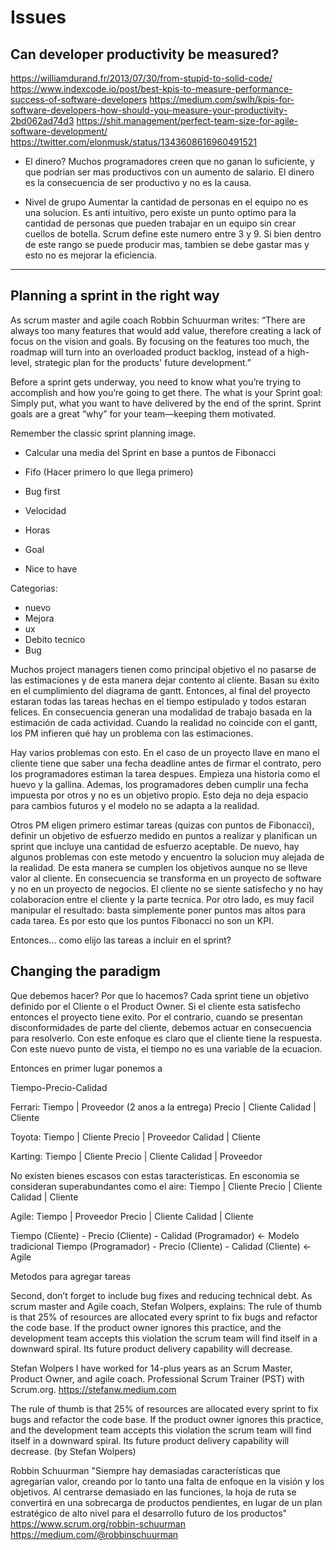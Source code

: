 # Issues

## Can developer productivity be measured?

https://williamdurand.fr/2013/07/30/from-stupid-to-solid-code/
https://www.indexcode.io/post/best-kpis-to-measure-performance-success-of-software-developers
https://medium.com/swlh/kpis-for-software-developers-how-should-you-measure-your-productivity-2bd062ad74d3
https://shit.management/perfect-team-size-for-agile-software-development/
https://twitter.com/elonmusk/status/1343608616960491521

- El dinero?
Muchos programadores creen que no ganan lo suficiente, y que podrian ser mas productivos con un aumento de salario. El dinero es la consecuencia de ser productivo y no es la causa. 

- Nivel de grupo
Aumentar la cantidad de personas en el equipo no es una solucion. Es anti intuitivo, pero existe un punto optimo para la cantidad de personas que pueden trabajar en un equipo sin crear cuellos de botella. Scrum define este numero entre 3 y 9. Si bien dentro de este rango se puede producir mas, tambien se debe gastar mas y esto no es mejorar la eficiencia.

---


## Planning a sprint in the right way

As scrum master and agile coach Robbin Schuurman writes:
“There are always too many features that would add value, therefore creating a lack of focus on the vision and goals. By focusing on the features too much, the roadmap will turn into an overloaded product backlog, instead of a high-level, strategic plan for the products' future development.”

Before a sprint gets underway, you need to know what you’re trying to accomplish and how you’re going to get there. The what is your Sprint goal: Simply put, what you want to have delivered by the end of the sprint. Sprint goals are a great “why” for your team—keeping them motivated.

Remember the classic sprint planning image. 





- Calcular una media del Sprint en base a puntos de Fibonacci
- Fifo (Hacer primero lo que llega primero)
- Bug first
- Velocidad
- Horas

- Goal
- Nice to have

Categorias:
- nuevo
- Mejora
- ux
- Debito tecnico
- Bug

Muchos project managers tienen como principal objetivo el no pasarse de las estimaciones y de esta manera dejar contento al cliente. Basan su éxito en el cumplimiento del diagrama de gantt. Entonces, al final del proyecto estaran todas las tareas hechas en el tiempo estipulado y todos estaran felices. En consecuencia generan una modalidad de trabajo basada en la estimación de cada actividad. Cuando la realidad no coincide con el gantt, los PM infieren qué hay un problema con las estimaciones.

Hay varios problemas con esto. En el caso de un proyecto llave en mano el cliente tiene que saber una fecha deadline antes de firmar el contrato, pero los programadores estiman la tarea despues. Empieza una historia como el huevo y la gallina. Ademas, los programadores deben cumplir una fecha impuesta por otros y no es un objetivo propio. Esto deja no deja espacio para cambios futuros y el modelo no se adapta a la realidad.

Otros PM eligen primero estimar tareas (quizas con puntos de Fibonacci), definir un objetivo de esfuerzo medido en puntos a realizar y planifican un sprint que incluye una cantidad de esfuerzo aceptable. De nuevo, hay algunos problemas con este metodo y encuentro la solucion muy alejada de la realidad. De esta manera se cumplen los objetivos aunque no se lleve valor al cliente. En consecuencia se transforma en un proyecto de software y no en un proyecto de negocios. El cliente no se siente satisfecho y no hay colaboracion entre el cliente y la parte tecnica. Por otro lado, es muy facil manipular el resultado: basta simplemente poner puntos mas altos para cada tarea. Es por esto que los puntos Fibonacci no son un KPI.

Entonces... como elijo las tareas a incluir en el sprint?

## Changing the paradigm

Que debemos hacer? Por que lo hacemos? Cada sprint tiene un objetivo definido por el Cliente o el Product Owner. Si el cliente esta satisfecho entonces el proyecto tiene exito. Por el contrario, cuando se presentan disconformidades de parte del cliente, debemos actuar en consecuencia para resolverlo. Con este enfoque es claro que el cliente tiene la respuesta. Con este nuevo punto de vista, el tiempo no es una variable de la ecuacion.

Entonces en primer lugar ponemos a

Tiempo-Precio-Calidad

Ferrari:
Tiempo  | Proveedor (2 anos a la entrega)
Precio  | Cliente
Calidad | Cliente

Toyota:
Tiempo  | Cliente
Precio  | Proveedor
Calidad | Cliente

Karting:
Tiempo  | Cliente
Precio  | Cliente
Calidad | Proveedor

No existen bienes escasos con estas taracteristicas. En esconomia se consideran superabundantes como el aire:
Tiempo  | Cliente
Precio  | Cliente
Calidad | Cliente

Agile:
Tiempo  | Proveedor
Precio  | Cliente
Calidad | Cliente

Tiempo (Cliente) - Precio (Cliente) - Calidad (Programador) <- Modelo tradicional
Tiempo (Programador) - Precio (Cliente) - Calidad (Cliente) <- Agile


Metodos para agregar tareas



Second, don’t forget to include bug fixes and reducing technical debt. As scrum master and Agile coach, Stefan Wolpers, explains:
The rule of thumb is that 25% of resources are allocated every sprint to fix bugs and refactor the code base. If the product owner ignores this practice, and the development team accepts this violation the scrum team will find itself in a downward spiral. Its future product delivery capability will decrease.

Stefan Wolpers
I have worked for 14-plus years as an Scrum Master, Product Owner, and agile coach. Professional Scrum Trainer (PST) with Scrum.org.
https://stefanw.medium.com

The rule of thumb is that 25% of resources are allocated every sprint to fix bugs and refactor the code base. If the product owner ignores this practice, and the development team accepts this violation the scrum team will find itself in a downward spiral. Its future product delivery capability will decrease. (by Stefan Wolpers)


Robbin Schuurman
"Siempre hay demasiadas características que agregarían valor, creando por lo tanto una falta de enfoque en la visión y los objetivos. Al centrarse demasiado en las funciones, la hoja de ruta se convertirá en una sobrecarga de productos pendientes, en lugar de un plan estratégico de alto nivel para el desarrollo futuro de los productos"
https://www.scrum.org/robbin-schuurman
https://medium.com/@robbinschuurman
